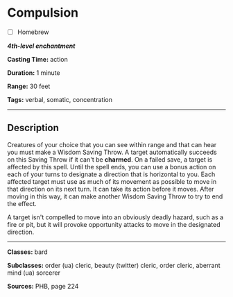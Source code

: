 # Compulsion

- [ ] Homebrew

***4th-level enchantment***

**Casting Time:** action

**Duration:** 1 minute

**Range:** 30 feet

**Tags:** verbal, somatic, concentration

---

## Description
Creatures of your choice that you can see within range and that can hear you must make a Wisdom Saving Throw.
A target automatically succeeds on this Saving Throw if it can't be **charmed**.
On a failed save, a target is affected by this spell.
Until the spell ends, you can use a bonus action on each of your turns to designate a direction that is horizontal to you.
Each affected target must use as much of its movement as possible to move in that direction on its next turn.
It can take its action before it moves.
After moving in this way, it can make another Wisdom Saving Throw to try to end the effect.

A target isn't compelled to move into an obviously deadly hazard, such as a fire or pit, but it will provoke opportunity attacks to move in the designated direction.

---

**Classes:** bard

**Subclasses:** order (ua) cleric, beauty (twitter) cleric, order cleric, aberrant mind (ua) sorcerer

**Sources:** PHB, page 224

<!-- QA Pass: Very Poor 👎 -->
